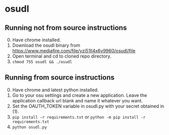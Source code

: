 # osudl
## Running not from source instructions
0. Have chrome installed. 
1. Download the osudl binary from https://www.mediafire.com/file/yzj51ll4x6y9960/osudl/file
2. Open terminal and cd to cloned repo directory.
3. ```chmod 755 osudl && ./osudl```

## Running from source instructions
0. Have chrome and latest python installed.
1. Go to your osu settings and create a new application. Leave the application callback url blank and name it whatever you want.
3. Set the OAUTH_TOKEN variable in osudl.py with your secret obtained in (1).
4. ```pip install -r requirements.txt``` or ```python -m pip install -r requirements.txt```
5. ```python osudl.py```
